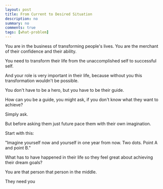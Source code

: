```yaml
---
layout: post
title: From Current to Desired Situation
description: no
summary: no
comments: true
tags: [what-problem]
---
```


You are in the business of transforming people's lives. You are the merchant of their confidence and their ability.


You need to transform their life from the unaccomplished self to successful self.

And your role is very important in their life, because without you this transformation wouldn't be possible.

You don't have to be a hero, but you have to be their guide.

How can you be a guide, you might ask, if you don't know what they want to achieve? 

Simply ask.

But before asking them just future pace them with their own imagination.

Start with this:

"Imagine yourself now and yourself in one year from now. Two dots. Point A and point B." 

What has to have happened in their life so they feel great about  achieving their dream goals?



You are that person that person in the middle. 




They need you 